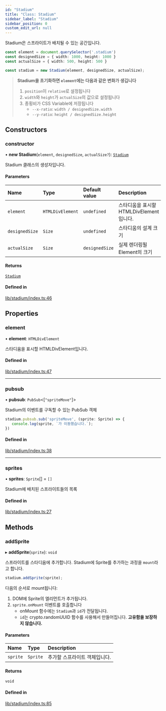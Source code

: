 ```yaml
---
id: "Stadium"
title: "Class: Stadium"
sidebar_label: "Stadium"
sidebar_position: 0
custom_edit_url: null
---
```


Stadium은 스프라이트가 배치될 수 있는 공간입니다.

```ts
const element = document.querySelector('.stadium')
const designedSize = { width: 1000, height: 1000 }
const actualSize = { width: 500, height: 500 }

const stadium = new Stadium(element, designedSize, actualSize);
```

> **Stadium을 초기화하면 `element`에는 다음과 같은 변화가 생깁니다**
> 1. `position`이 `relative`로 설정됩니다
> 2. `width`와 `height`가 `actualSize`의 값으로 설정됩니다
> 3. 종횡비가 CSS Variable에 저장됩니다
>    - `--x-ratio`: `width / designedSize.width`
>    - `--y-ratio`: `height / designedSize.height`

## Constructors

### constructor

• **new Stadium**(`element`, `designedSize`, `actualSize?`): [`Stadium`](Stadium.md)

Stadium 클래스의 생성자입니다.

#### Parameters

| Name | Type | Default value | Description |
| :------ | :------ | :------ | :------ |
| `element` | `HTMLDivElement` | `undefined` | 스타디움을 표시할 HTMLDivElement입니다. |
| `designedSize` | `Size` | `undefined` | 스타디움의 설계 크기 |
| `actualSize` | `Size` | `designedSize` | 실제 렌더링될 Element의 크기 |

#### Returns

[`Stadium`](Stadium.md)

#### Defined in

[lib/stadium/index.ts:46](https://github.com/rycont/stadium/blob/0a9165d/lib/stadium/index.ts#L46)

## Properties

### element

• **element**: `HTMLDivElement`

스타디움을 표시할 HTMLDivElement입니다.

#### Defined in

[lib/stadium/index.ts:47](https://github.com/rycont/stadium/blob/0a9165d/lib/stadium/index.ts#L47)

___

### pubsub

• **pubsub**: `PubSub`\<[``"spriteMove"``]\>

Stadium의 이벤트를 구독할 수 있는 PubSub 객체

```ts
stadium.pubsub.sub('spriteMove', (sprite: Sprite) => {
   console.log(sprite, `가 이동했습니다.`);
})
```

#### Defined in

[lib/stadium/index.ts:38](https://github.com/rycont/stadium/blob/0a9165d/lib/stadium/index.ts#L38)

___

### sprites

• **sprites**: `Sprite`[] = `[]`

Stadium에 배치된 스프라이트들의 목록

#### Defined in

[lib/stadium/index.ts:27](https://github.com/rycont/stadium/blob/0a9165d/lib/stadium/index.ts#L27)

## Methods

### addSprite

▸ **addSprite**(`sprite`): `void`

스프라이트를 스타디움에 추가합니다. Stadium에 Sprite를 추가하는 과정을 `mount`라고 합니다.

```ts
stadium.addSprite(sprite);
```

다음의 순서로 mount됩니다:

1. DOM에 Sprite의 엘리먼트가 추가됩니다.
2. `sprite.onMount` 이벤트를 호출합니다
    - onMount 함수에는 `Stadium`과 `id`가 전달됩니다.
    - `id`는 crypto.randomUUID 함수를 사용해서 만들어집니다. **고유함을 보장하지 않습니다.**

#### Parameters

| Name | Type | Description |
| :------ | :------ | :------ |
| `sprite` | `Sprite` | 추가할 스프라이트 객체입니다. |

#### Returns

`void`

#### Defined in

[lib/stadium/index.ts:85](https://github.com/rycont/stadium/blob/0a9165d/lib/stadium/index.ts#L85)
